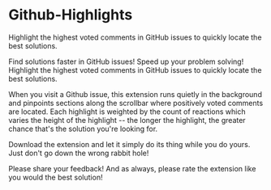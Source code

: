 # Github-Highlights
Highlight the highest voted comments in GitHub issues to quickly locate the best solutions.

Find solutions faster in GitHub issues!
Speed up your problem solving!
Highlight the highest voted comments in GitHub issues to quickly locate the best solutions.

When you visit a Github issue, this extension runs quietly in the background and pinpoints sections along the scrollbar where positively voted comments are located. Each highlight is weighted by the count of reactions which varies the height of the highlight -- the longer the highlight, the greater chance that's the solution you're looking for.

Download the extension and let it simply do its thing while you do yours. Just don't go down the wrong rabbit hole!

Please share your feedback! And as always, please rate the extension like you would the best solution!
